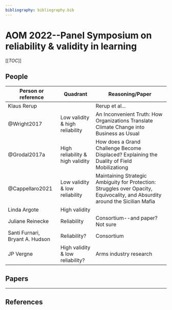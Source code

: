 ```yaml
---
bibliography: bibliography.bib
---
```


# AOM 2022--Panel Symposium on reliability & validity in learning

[[_TOC_]]

## People

Person or reference             | Quadrant                          | Reasoning/Paper
---                             | ---                               | ---
Klaus Rerup                     |                                   | Rerup et al...
@Wright2017                     | Low validity & high reliability   | An Inconvenient Truth: How Organizations Translate Climate Change into Business as Usual
@Grodal2017a                      | High reliability & high validity  | How does a Grand Challenge Become Displaced? Explaining the Duality of Field Mobilizationg
@Cappellaro2021                 | Low validity & low reliability    | Maintaining Strategic Ambiguity for Protection: Struggles over Opacity, Equivocality, and Absurdity around the Sicilian Mafia
Linda Argote                    | High validity                     |
Juliane Reinecke                | Reliability                       | Consortium--and paper? Not sure
Santi Furnari, Bryant A. Hudson | Reliability?                      | Consortium         
JP Vergne                       | High validity & low reliability?  | Arms industry research

## Papers



---

## References